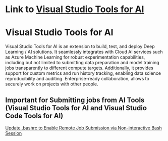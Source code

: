 # Link to [Visual Studio Tools for AI](https://github.com/Microsoft/vs-tools-for-ai)

# Visual Studio Tools for AI

Visual Studio Tools for AI is an extension to build, test, and deploy Deep Learning / AI solutions. It seamlessly integrates with Cloud AI services such as Azure Machine Learning for robust experimentation capabilities, including but not limited to submitting data preparation and model training jobs transparently to different compute targets. Additionally, it provides support for custom metrics and run history tracking, enabling data science reproducibility and auditing. Enterprise-ready collaboration, allows to securely work on projects with other people.

## Important for Submitting jobs from AI Tools (Visual Studio Tools for AI and Visual Studio Code Tools for AI)

[Update .bashrc to Enable Remote Job Submission via Non-interactive Bash Session](https://github.com/Microsoft/vs-tools-for-ai/blob/master/docs/tensorflow-vm.md#update-bashrc-to-enable-remote-job-submission-via-non-interactive-bash-session)